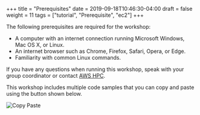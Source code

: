 +++
title = "Prerequisites"
date = 2019-09-18T10:46:30-04:00
draft = false
weight = 11
tags = ["tutorial", "Prerequisite", "ec2"]
+++

The following prerequisites are required for the workshop:

- A computer with an internet connection running Microsoft Windows, Mac OS X, or Linux.
- An internet browser such as Chrome, Firefox, Safari, Opera, or Edge.
- Familiarity with common Linux commands.

If you have any questions when running this workshop, speak with your group coordinator or contact [AWS HPC](https://aws.amazon.com/hpc/).

This workshop includes multiple code samples that you can copy and paste using the button shown below.

![Copy Paste](/images/introductory-steps/copy-paste.png)
